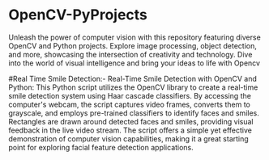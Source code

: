 # OpenCV-PyProjects
 Unleash the power of computer vision with this repository featuring diverse OpenCV and Python projects. Explore image processing, object detection, and more, showcasing the intersection of creativity and technology. Dive into the world of visual intelligence and bring your ideas to life with Opencv


#Real Time Smile Detection:-
Real-Time Smile Detection with OpenCV and Python: This Python script utilizes the OpenCV library to create a real-time smile detection system using Haar cascade classifiers. By accessing the computer's webcam, the script captures video frames, converts them to grayscale, and employs pre-trained classifiers to identify faces and smiles. Rectangles are drawn around detected faces and smiles, providing visual feedback in the live video stream. The script offers a simple yet effective demonstration of computer vision capabilities, making it a great starting point for exploring facial feature detection applications.

